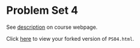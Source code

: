 # Problem Set 4

See [description](https://rudeboybert.github.io/STAT495/#problem_set_4) on course webpage.

Click [here](http://htmlpreview.github.io/?https://github.com/hmarick/PS04/blob/master/PS04.html) to view your forked version of `PS04.html`.

